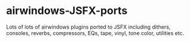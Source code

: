 # airwindows-JSFX-ports

Lots of lots of airwindows plugins ported to JSFX including dithers, consoles, reverbs, compressors, EQs, tape, vinyl, tone color, utilities etc.
